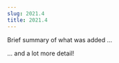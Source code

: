 ```yaml
---
slug: 2021.4
title: 2021.4
---
```


Brief summary of what was added ...

<!-- truncate -->

... and a lot more detail!
